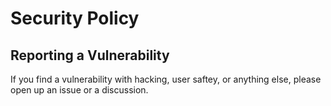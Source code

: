 # Security Policy

## Reporting a Vulnerability

If you find a vulnerability with hacking, user saftey, or anything else, please open up an issue or a discussion.

